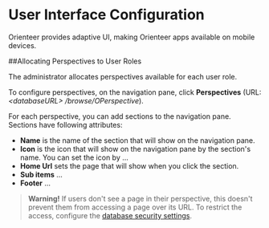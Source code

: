 # User Interface Configuration

Orienteer provides adaptive UI, making Orienteer apps available on mobile devices.

##Allocating Perspectives to User Roles

The administrator allocates perspectives available for each user role.

To configure perspectives, on the navigation pane, click **Perspectives** (URL: *&lt;databaseURL&gt; /browse/OPerspective*).

For each perspective, you can add sections to the navigation pane. Sections have following attributes:
* **Name** is the name of the section that will show on the navigation pane.
* **Icon** is the icon that will show on the navigation pane by the section's name. You can set the icon by ...
* **Home Url** sets the page that will show when you click the section.
* **Sub items** ...
* **Footer** ...

> **Warning!** If users don't see a page in their perspective, this doesn't prevent them from accessing a page over its URL. To restrict the access, configure the [database security settings](https://orienteer.gitbooks.io/orienteer/content/managing_users.html).